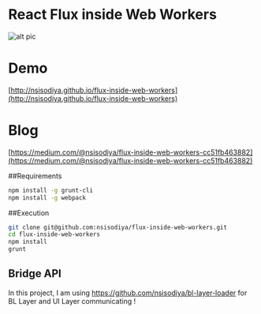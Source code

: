 # React Flux inside Web Workers

![alt pic](https://raw.githubusercontent.com/nsisodiya/flux-inside-web-workers/master/arch.png)

# Demo 

[http://nsisodiya.github.io/flux-inside-web-workers](http://nsisodiya.github.io/flux-inside-web-workers)

# Blog

[https://medium.com/@nsisodiya/flux-inside-web-workers-cc51fb463882](https://medium.com/@nsisodiya/flux-inside-web-workers-cc51fb463882)

##Requirements

```bash
npm install -g grunt-cli
npm install -g webpack
```
##Execution

```bash
git clone git@github.com:nsisodiya/flux-inside-web-workers.git
cd flux-inside-web-workers
npm install
grunt
```
## Bridge API
In this project, I am using https://github.com/nsisodiya/bl-layer-loader for BL Layer and UI Layer communicating !